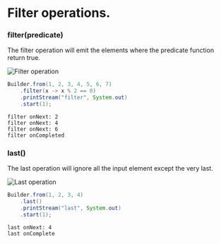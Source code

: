 # Filter operations.

### filter(predicate)

The filter operation will emit the elements where the predicate function return true.

![Filter operation](filter.png "title")

```java
Builder.from(1, 2, 3, 4, 5, 6, 7)
    .filter(x -> x % 2 == 0)
    .printStream("filter", System.out)
    .start(1);
```

```none
filter onNext: 2
filter onNext: 4
filter onNext: 6
filter onCompleted 
```

### last()

The last operation will ignore all the input element except the very last.

![Last operation](last.png)

```java
Builder.from(1, 2, 3, 4)
    .last()
    .printStream("last", System.out)
    .start(1);
```

```
last onNext: 4
last onComplete
```

